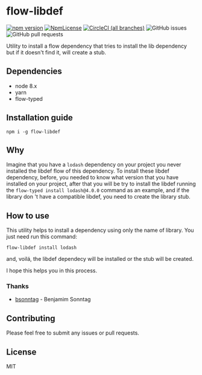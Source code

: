 # flow-libdef

[![npm version](https://img.shields.io/npm/v/flow-libdef.svg?style=flat)](https://www.npmjs.com/package/flow-libdef)
[![NpmLicense](https://img.shields.io/npm/l/flow-libdef.svg)](https://www.npmjs.com/package/flow-libdef)
[![CircleCI (all branches)](https://img.shields.io/circleci/project/github/franciscomorais/flow-libdef.svg)](https://circleci.com/gh/franciscomorais/flow-libdef)
![GitHub issues](https://img.shields.io/github/issues/franciscomorais/flow-libdef.svg)
![GitHub pull requests](https://img.shields.io/github/issues-pr/franciscomorais/flow-libdef.svg)

Utility to install a flow dependency that tries to install the lib dependency but if it doesn't find it, will create a stub.

## Dependencies

- node 8.x
- yarn
- flow-typed

## Installation guide

```
npm i -g flow-libdef
```

## Why

Imagine that you have a `lodash` dependency on your project you never installed the libdef flow of this dependency. To install these libdef dependency, before, you needed to know what version that you have installed on your project, after that you will be try to install the libdef running the `flow-typed install lodash@4.0.0` command as an example, and if the library don 't have a compatible libdef, you need to create the library stub.

## How to use

This utility helps to install a dependency using only the name of library. You just need run this command:

```
flow-libdef install lodash
```

and, voilá, the libdef dependecy will be installed or the stub will be created.

I hope this helps you in this process.

### Thanks

- [bsonntag](https://github.com/bsonntag) - Benjamim Sonntag

## Contributing

Please feel free to submit any issues or pull requests.

## License

MIT
